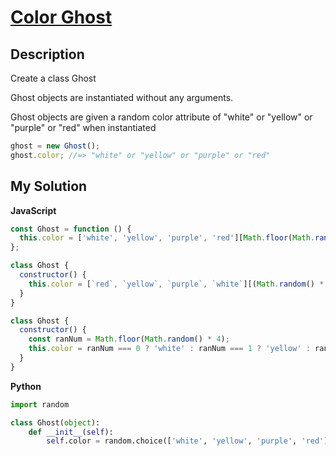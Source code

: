 # [Color Ghost](https://www.codewars.com/kata/53f1015fa9fe02cbda00111a)

## Description

Create a class Ghost

Ghost objects are instantiated without any arguments.

Ghost objects are given a random color attribute of "white" or "yellow" or "purple" or "red" when instantiated

```js
ghost = new Ghost();
ghost.color; //=> "white" or "yellow" or "purple" or "red"
```

## My Solution

**JavaScript**

```js
const Ghost = function () {
  this.color = ['white', 'yellow', 'purple', 'red'][Math.floor(Math.random() * 4)];
};
```

```js
class Ghost {
  constructor() {
    this.color = [`red`, `yellow`, `purple`, `white`][(Math.random() * 4) ^ 0];
  }
}
```

```js
class Ghost {
  constructor() {
    const ranNum = Math.floor(Math.random() * 4);
    this.color = ranNum === 0 ? 'white' : ranNum === 1 ? 'yellow' : ranNum === 2 ? 'purple' : 'red';
  }
}
```

**Python**

```py
import random

class Ghost(object):
    def __init__(self):
        self.color = random.choice(['white', 'yellow', 'purple', 'red'])
```
